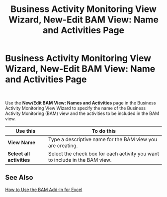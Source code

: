 ﻿---
title: 'Business Activity Monitoring View Wizard, New-Edit BAM View: Name and Activities Page'
TOCTitle: 'Business Activity Monitoring View Wizard, New-Edit BAM View: Name and Activities Page'
ms:assetid: 7fe96ce7-34d3-4adb-b142-003ec1e59577
ms:mtpsurl: https://msdn.microsoft.com/en-us/library/Aa561055(v=BTS.80)
ms:contentKeyID: 51529253
ms.date: 08/30/2017
mtps_version: v=BTS.80
f1_keywords:
- bts06.bam.workbook.viewwizard.namesandactivities
---

# Business Activity Monitoring View Wizard, New-Edit BAM View: Name and Activities Page

 

Use the **New/Edit BAM View: Names and Activities** page in the Business Activity Monitoring View Wizard to specify the name of the Business Activity Monitoring (BAM) view and the activities to be included in the BAM view.

<table>
<thead>
<tr class="header">
<th>Use this</th>
<th>To do this</th>
</tr>
</thead>
<tbody>
<tr class="odd">
<td><strong>View Name</strong></td>
<td>Type a descriptive name for the BAM view you are creating.</td>
</tr>
<tr class="even">
<td><strong>Select all activities</strong></td>
<td>Select the check box for each activity you want to include in the BAM view.</td>
</tr>
</tbody>
</table>


## See Also

[How to Use the BAM Add-In for Excel](https://msdn.microsoft.com/en-us/library/aa561102\(v=bts.80\))


